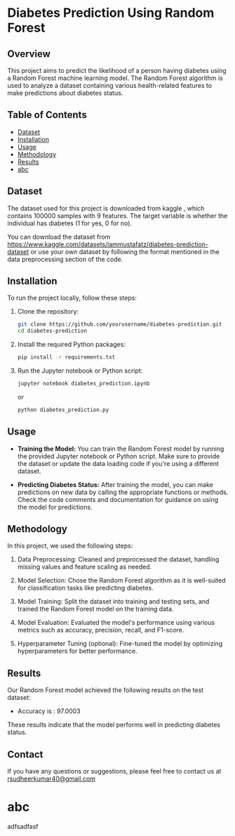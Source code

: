# Diabetes Prediction Using Random Forest

## Overview

This project aims to predict the likelihood of a person having diabetes using a Random Forest machine learning model. The Random Forest algorithm is used to analyze a dataset containing various health-related features to make predictions about diabetes status.

## Table of Contents

- [Dataset](#dataset)
- [Installation](#installation)
- [Usage](#usage)
- [Methodology](#methodology)
- [Results](#results)
- [abc](#abc)

## Dataset

The dataset used for this project is downloaded from kaggle , which contains 100000 samples with 9 features. The target variable is whether the individual has diabetes (1 for yes, 0 for no).

You can download the dataset from https://www.kaggle.com/datasets/iammustafatz/diabetes-prediction-dataset or use your own dataset by following the format mentioned in the data preprocessing section of the code.

## Installation

To run the project locally, follow these steps:

1. Clone the repository:

   ```bash
   git clone https://github.com/yourusername/diabetes-prediction.git
   cd diabetes-prediction
   ```

2. Install the required Python packages:

   ```bash
   pip install -r requirements.txt
   ```

3. Run the Jupyter notebook or Python script:

   ```bash
   jupyter notebook diabetes_prediction.ipynb
   ```

   or

   ```bash
   python diabetes_prediction.py
   ```

## Usage

- **Training the Model:** You can train the Random Forest model by running the provided Jupyter notebook or Python script. Make sure to provide the dataset or update the data loading code if you're using a different dataset.

- **Predicting Diabetes Status:** After training the model, you can make predictions on new data by calling the appropriate functions or methods. Check the code comments and documentation for guidance on using the model for predictions.

## Methodology

In this project, we used the following steps:

1. Data Preprocessing: Cleaned and preprocessed the dataset, handling missing values and feature scaling as needed.

2. Model Selection: Chose the Random Forest algorithm as it is well-suited for classification tasks like predicting diabetes.

3. Model Training: Split the dataset into training and testing sets, and trained the Random Forest model on the training data.

4. Model Evaluation: Evaluated the model's performance using various metrics such as accuracy, precision, recall, and F1-score.

5. Hyperparameter Tuning (optional): Fine-tuned the model by optimizing hyperparameters for better performance.

## Results

Our Random Forest model achieved the following results on the test dataset:
- Accuracy is : 97.0003

These results indicate that the model performs well in predicting diabetes status.

## Contact

If you have any questions or suggestions, please feel free to contact us at rsudheerkumar40@gmail.com 

# abc
adfsadfasf


